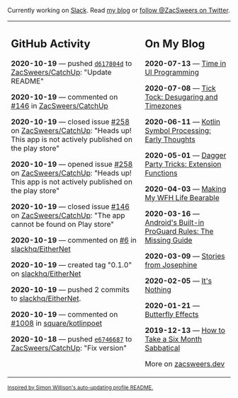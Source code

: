 Currently working on [Slack](https://slack.com/). Read [my blog](https://zacsweers.dev/) or [follow @ZacSweers on Twitter](https://twitter.com/ZacSweers).

<table><tr><td valign="top" width="60%">

## GitHub Activity
<!-- githubActivity starts -->
**2020-10-19** — pushed [`d617804d`](https://github.com/ZacSweers/CatchUp/commit/d617804dc295791d8103af3eda6283bdcbb7f6e8) to [ZacSweers/CatchUp](https://api.github.com/repos/ZacSweers/CatchUp): "Update README"

**2020-10-19** — commented on [#146](https://github.com/ZacSweers/CatchUp/issues/146#issuecomment-712525043) in [ZacSweers/CatchUp](https://api.github.com/repos/ZacSweers/CatchUp)

**2020-10-19** — closed issue [#258](https://api.github.com/repos/ZacSweers/CatchUp/issues/258) on [ZacSweers/CatchUp](https://api.github.com/repos/ZacSweers/CatchUp): "Heads up! This app is not actively published on the play store"

**2020-10-19** — opened issue [#258](https://api.github.com/repos/ZacSweers/CatchUp/issues/258) on [ZacSweers/CatchUp](https://api.github.com/repos/ZacSweers/CatchUp): "Heads up! This app is not actively published on the play store"

**2020-10-19** — closed issue [#146](https://api.github.com/repos/ZacSweers/CatchUp/issues/146) on [ZacSweers/CatchUp](https://api.github.com/repos/ZacSweers/CatchUp): "The app cannot be found on Play store"

**2020-10-19** — commented on [#6](https://github.com/slackhq/EitherNet/issues/6#issuecomment-712516793) in [slackhq/EitherNet](https://api.github.com/repos/slackhq/EitherNet)

**2020-10-19** — created tag "0.1.0" on [slackhq/EitherNet](https://api.github.com/repos/slackhq/EitherNet)

**2020-10-19** — pushed 2 commits to [slackhq/EitherNet](https://api.github.com/repos/slackhq/EitherNet).

**2020-10-19** — commented on [#1008](https://github.com/square/kotlinpoet/pull/1008#issuecomment-712315024) in [square/kotlinpoet](https://api.github.com/repos/square/kotlinpoet)

**2020-10-18** — pushed [`e6746687`](https://github.com/ZacSweers/CatchUp/commit/e6746687b9217282c551480d5ef723bcb089ccff) to [ZacSweers/CatchUp](https://api.github.com/repos/ZacSweers/CatchUp): "Fix version"
<!-- githubActivity ends -->
</td><td valign="top" width="40%">

## On My Blog
<!-- blog starts -->
**2020-07-13** — [Time in UI Programming](https://www.zacsweers.dev/time-in-ui/)

**2020-07-08** — [Tick Tock: Desugaring and Timezones](https://www.zacsweers.dev/ticktock-desugaring-timezones/)

**2020-06-11** — [Kotlin Symbol Processing: Early Thoughts](https://www.zacsweers.dev/kotlin-symbol-processor-early-thoughts/)

**2020-05-01** — [Dagger Party Tricks: Extension Functions](https://www.zacsweers.dev/dagger-party-tricks-extension-functions/)

**2020-04-03** — [Making My WFH Life Bearable](https://www.zacsweers.dev/making-wfh-life-bearable/)

**2020-03-16** — [Android's Built-in ProGuard Rules: The Missing Guide](https://www.zacsweers.dev/android-proguard-rules/)

**2020-03-09** — [Stories from Josephine](https://www.zacsweers.dev/stories-from-josephine/)

**2020-02-05** — [It's Nothing](https://www.zacsweers.dev/its-nothing/)

**2020-01-21** — [Butterfly Effects](https://www.zacsweers.dev/butterfly-effects/)

**2019-12-13** — [How to Take a Six Month Sabbatical](https://www.zacsweers.dev/how-to-take-a-six-month-sabbatical/)
<!-- blog ends -->
More on [zacsweers.dev](https://zacsweers.dev/)
</td></tr></table>

<sub><a href="https://simonwillison.net/2020/Jul/10/self-updating-profile-readme/">Inspired by Simon Willison's auto-updating profile README.</a></sub>